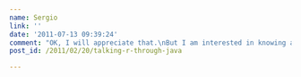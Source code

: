 ```yaml
---
name: Sergio
link: ''
date: '2011-07-13 09:39:24'
comment: "OK, I will appreciate that.\nBut I am interested in knowing about which jar library you are using, I may change it.\nCan you know my mail or I would publish it?"
post_id: /2011/02/20/talking-r-through-java

---
```



